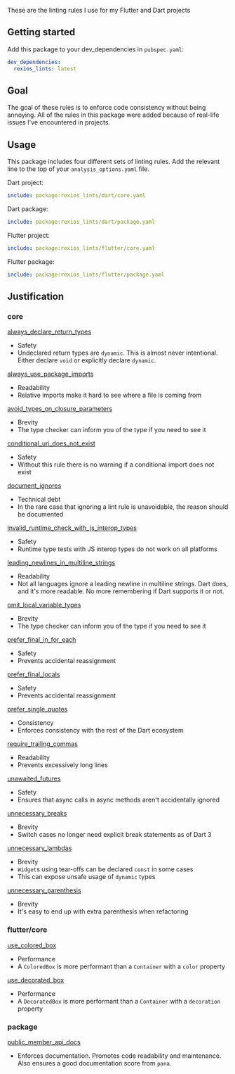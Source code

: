 These are the linting rules I use for my Flutter and Dart projects

## Getting started

Add this package to your dev_dependencies in `pubspec.yaml`:
```yaml
dev_dependencies:
  rexios_lints: latest
```

## Goal

The goal of these rules is to enforce code consistency without being annoying. All of the rules in this package were added because of real-life issues I've encountered in projects.

## Usage

This package includes four different sets of linting rules. Add the relevant line to the top of your `analysis_options.yaml` file.

Dart project:
```yaml
include: package:rexios_lints/dart/core.yaml
```

Dart package:
```yaml
include: package:rexios_lints/dart/package.yaml
```

Flutter project:
```yaml
include: package:rexios_lints/flutter/core.yaml
```

Flutter package:
```yaml
include: package:rexios_lints/flutter/package.yaml
```

## Justification

### core

[always_declare_return_types](https://dart.dev/tools/linter-rules/always_declare_return_types)
- Safety
- Undeclared return types are `dynamic`. This is almost never intentional. Either declare `void` or explicitly declare `dynamic`.

[always_use_package_imports](https://dart.dev/tools/linter-rules/always_use_package_imports)
- Readability
- Relative imports make it hard to see where a file is coming from
  
[avoid_types_on_closure_parameters](https://dart.dev/tools/linter-rules/avoid_types_on_closure_parameters)
- Brevity
- The type checker can inform you of the type if you need to see it

[conditional_uri_does_not_exist](https://dart.dev/tools/linter-rules/conditional_uri_does_not_exist)
- Safety
- Without this rule there is no warning if a conditional import does not exist

[document_ignores](https://dart.dev/tools/linter-rules/document_ignores)
- Technical debt
- In the rare case that ignoring a lint rule is unavoidable, the reason should be documented

[invalid_runtime_check_with_js_interop_types](https://dart.dev/tools/linter-rules/invalid_runtime_check_with_js_interop_types)
- Safety
- Runtime type tests with JS interop types do not work on all platforms

[leading_newlines_in_multiline_strings](https://dart.dev/tools/linter-rules/leading_newlines_in_multiline_strings)
- Readability
- Not all languages ignore a leading newline in multiline strings. Dart does, and it's more readable. No more remembering if Dart supports it or not.

[omit_local_variable_types](https://dart.dev/tools/linter-rules/omit_local_variable_types)
- Brevity
- The type checker can inform you of the type if you need to see it

[prefer_final_in_for_each](https://dart.dev/tools/linter-rules/prefer_final_in_for_each)
- Safety
- Prevents accidental reassignment

[prefer_final_locals](https://dart.dev/tools/linter-rules/prefer_final_locals)
- Safety
- Prevents accidental reassignment

[prefer_single_quotes](https://dart.dev/tools/linter-rules/prefer_single_quotes)
- Consistency
- Enforces consistency with the rest of the Dart ecosystem

[require_trailing_commas](https://dart.dev/tools/linter-rules/require_trailing_commas)
- Readability
- Prevents excessively long lines

[unawaited_futures](https://dart.dev/tools/linter-rules/unawaited_futures)
- Safety
- Ensures that async calls in async methods aren't accidentally ignored

[unnecessary_breaks](https://dart.dev/tools/linter-rules/unnecessary_breaks)
- Brevity
- Switch cases no longer need explicit break statements as of Dart 3

[unnecessary_lambdas](https://dart.dev/tools/linter-rules/unnecessary_lambdas)
- Brevity
- `Widget`s using tear-offs can be declared `const` in some cases
- This can expose unsafe usage of `dynamic` types

[unnecessary_parenthesis](https://dart.dev/tools/linter-rules/unnecessary_parenthesis)
- Brevity
- It's easy to end up with extra parenthesis when refactoring

### flutter/core

[use_colored_box](https://dart.dev/tools/linter-rules/use_colored_box)
- Performance
- A `ColoredBox` is more performant than a `Container` with a `color` property

[use_decorated_box](https://dart.dev/tools/linter-rules/use_decorated_box)
- Performance
- A `DecoratedBox` is more performant than a `Container` with a `decoration` property

### package

[public_member_api_docs](https://dart.dev/tools/linter-rules/public_member_api_docs)
- Enforces documentation. Promotes code readability and maintenance. Also ensures a good documentation score from `pana`.
